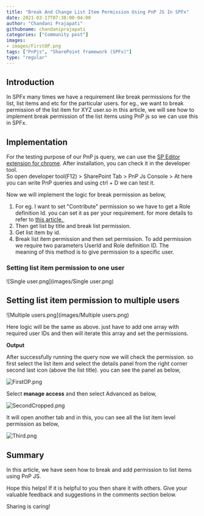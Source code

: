 ```yaml
---
title: "Break And Change List Item Permission Using PnP JS In SPFx"
date: 2021-03-17T07:38:00-04:00
author: "Chandani Prajapati"
githubname: chandaniprajapati
categories: ["Community post"]
images:
- images/FirstOP.png
tags: ["PnPjs", "SharePoint framework (SPFx)"]
type: "regular"
---
```


## Introduction

In SPFx many times we have a requirement like break permissions for the
list, list items and etc for the particular users. for eg., we want to
break permission of the list item for XYZ user.so in this article, we will see how to implement break permission of the
list items using PnP js so we can use this in SPFx.

## Implementation

For the testing purpose of our PnP js query, we can use the [SP Editor
extension for
chrome](https://chrome.google.com/webstore/detail/sp-editor/ecblfcmjnbbgaojblcpmjoamegpbodhd?hl=en).
After installation, you can check it in the developer tool. \
So open developer tool(F12) \> SharePoint Tab \> PnP Js Console \> At
here you can write PnP queries and using ctrl + D we can test it.

Now we will implement the logic for break permission as below,

1.  For eg. I want to set "Contribute" permission so we have to get a
    Role definition Id. you can set it as per your requirement. for more
    details to refer
    to [this article. ](https://pnp.github.io/pnpjs/sp/security/#role-definitions)
2.  Then get list by title and break list permission. 
3.  Get list item by id. 
4.  Break list item permission and then set permission. To add
    permission we require two parameters UserId and Role definition ID.
    The meaning of this method is to give permission to a specific user.

### Setting list item permission to one user

![Single user.png](images/Single user.png)

## Setting list item permission to multiple users

![Multiple users.png](images/Multiple users.png)

Here logic will be the same as above. just have to add one array with
required user IDs and then will iterate this array and set the
permissions.

**Output**

After successfully running the query now we will check the permission.
so first select the list item and select  the details panel from the
right corner second last icon (above the list title). you can see the
panel as below,

![FirstOP.png](images/FirstOP.png)

Select  **manage access** and then select  Advanced as below,


![SecondCropped.png](images/SecondCropped.png)

It will open another tab and in this, you can see all the list item
level permission as below,

![Third.png](images/Third.png)

## Summary

In this article, we have seen how to break and add permission to list
items using PnP JS.

Hope this helps! If it is helpful to you then share it with others. Give
your valuable feedback and suggestions in the comments section below.

Sharing is caring!

